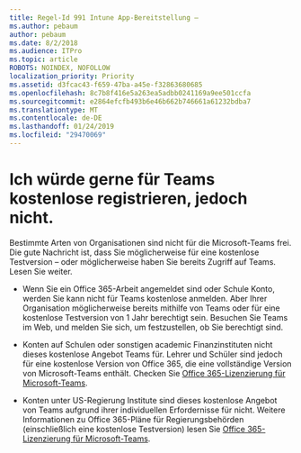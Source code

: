 ```yaml
---
title: Regel-Id 991 Intune App-Bereitstellung –
ms.author: pebaum
author: pebaum
ms.date: 8/2/2018
ms.audience: ITPro
ms.topic: article
ROBOTS: NOINDEX, NOFOLLOW
localization_priority: Priority
ms.assetid: d3fcac43-f659-47ba-a45e-f32863680685
ms.openlocfilehash: 8c7b8f416e5a263ea5adbb0241169a9ee501ccfa
ms.sourcegitcommit: e2864efcfb493b6e46b662b746661a61232bdba7
ms.translationtype: MT
ms.contentlocale: de-DE
ms.lasthandoff: 01/24/2019
ms.locfileid: "29470069"
---
```

# <a name="id-like-to-sign-up-for-teams-free-but-i-cant"></a>Ich würde gerne für Teams kostenlose registrieren, jedoch nicht.

Bestimmte Arten von Organisationen sind nicht für die Microsoft-Teams frei. Die gute Nachricht ist, dass Sie möglicherweise für eine kostenlose Testversion – oder möglicherweise haben Sie bereits Zugriff auf Teams. Lesen Sie weiter.
  
- Wenn Sie ein Office 365-Arbeit angemeldet sind oder Schule Konto, werden Sie kann nicht für Teams kostenlose anmelden. Aber Ihrer Organisation möglicherweise bereits mithilfe von Teams oder für eine kostenlose Testversion von 1 Jahr berechtigt sein. Besuchen Sie Teams im Web, und melden Sie sich, um festzustellen, ob Sie berechtigt sind.
    
- Konten auf Schulen oder sonstigen academic Finanzinstituten nicht dieses kostenlose Angebot Teams für. Lehrer und Schüler sind jedoch für eine kostenlose Version von Office 365, die eine vollständige Version von Microsoft-Teams enthält. Checken Sie [Office 365-Lizenzierung für Microsoft-Teams](https://docs.microsoft.com/microsoftteams/office-365-licensing).
    
- Konten unter US-Regierung Institute sind dieses kostenlose Angebot von Teams aufgrund ihrer individuellen Erfordernisse für nicht. Weitere Informationen zu Office 365-Pläne für Regierungsbehörden (einschließlich eine kostenlose Testversion) lesen Sie [Office 365-Lizenzierung für Microsoft-Teams](https://docs.microsoft.com/microsoftteams/office-365-licensing).
    

